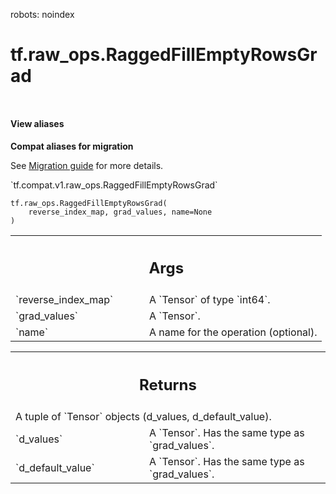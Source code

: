 robots: noindex

# tf.raw_ops.RaggedFillEmptyRowsGrad

<!-- Insert buttons and diff -->

<table class="tfo-notebook-buttons tfo-api nocontent" align="left">

</table>






<section class="expandable">
  <h4 class="showalways">View aliases</h4>
  <p>
<b>Compat aliases for migration</b>
<p>See
<a href="https://www.tensorflow.org/guide/migrate">Migration guide</a> for
more details.</p>
<p>`tf.compat.v1.raw_ops.RaggedFillEmptyRowsGrad`</p>
</p>
</section>

<pre class="devsite-click-to-copy prettyprint lang-py tfo-signature-link">
<code>tf.raw_ops.RaggedFillEmptyRowsGrad(
    reverse_index_map, grad_values, name=None
)
</code></pre>



<!-- Placeholder for "Used in" -->


<!-- Tabular view -->
 <table class="responsive fixed orange">
<colgroup><col width="214px"><col></colgroup>
<tr><th colspan="2"><h2 class="add-link">Args</h2></th></tr>

<tr>
<td>
`reverse_index_map`<a id="reverse_index_map"></a>
</td>
<td>
A `Tensor` of type `int64`.
</td>
</tr><tr>
<td>
`grad_values`<a id="grad_values"></a>
</td>
<td>
A `Tensor`.
</td>
</tr><tr>
<td>
`name`<a id="name"></a>
</td>
<td>
A name for the operation (optional).
</td>
</tr>
</table>



<!-- Tabular view -->
 <table class="responsive fixed orange">
<colgroup><col width="214px"><col></colgroup>
<tr><th colspan="2"><h2 class="add-link">Returns</h2></th></tr>
<tr class="alt">
<td colspan="2">
A tuple of `Tensor` objects (d_values, d_default_value).
</td>
</tr>
<tr>
<td>
`d_values`<a id="d_values"></a>
</td>
<td>
A `Tensor`. Has the same type as `grad_values`.
</td>
</tr><tr>
<td>
`d_default_value`<a id="d_default_value"></a>
</td>
<td>
A `Tensor`. Has the same type as `grad_values`.
</td>
</tr>
</table>

